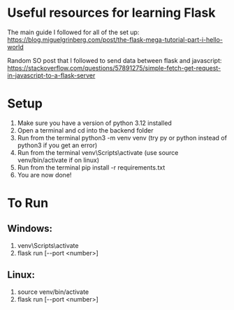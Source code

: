 # Useful resources for learning Flask
The main guide I followed for all of the set up:
https://blog.miguelgrinberg.com/post/the-flask-mega-tutorial-part-i-hello-world

Random SO post that I followed to send data between flask and javascript:
https://stackoverflow.com/questions/57891275/simple-fetch-get-request-in-javascript-to-a-flask-server

# Setup
1) Make sure you have a version of python 3.12 installed
2) Open a terminal and cd into the backend folder
3) Run from the terminal python3 -m venv venv (try py or python instead of python3 if you get an error)
4) Run from the terminal venv\Scripts\activate (use source venv/bin/activate if on linux)
5) Run from the terminal pip install -r requirements.txt
6) You are now done!

# To Run
## Windows:
1) venv\Scripts\activate
2) flask run [--port \<number\>] 

## Linux:
1) source venv/bin/activate
2) flask run [--port \<number\>] 